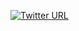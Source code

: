 [![Twitter URL](https://img.shields.io/twitter/url/http/shields.io.svg?style=social&maxAge=2592000)](https://github.com/techbliss/Windows_Screenrecorder)